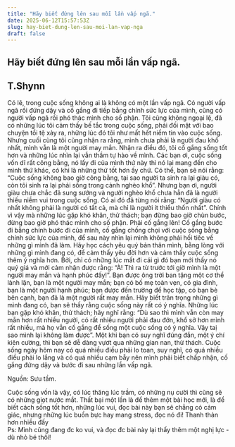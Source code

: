 ```yaml
---
title: "Hãy biết đứng lên sau mỗi lần vấp ngã."
date: 2025-06-12T15:57:53Z
slug: hay-biet-dung-len-sau-moi-lan-vap-nga
draft: false
---
```


## Hãy biết đứng lên sau mỗi lần vấp ngã.

## T.Shynn

Có lẽ, trong cuộc sống không ai là không có một lần vấp ngã. Có người vấp ngã rồi đứng dậy và cố gắng đi tiếp bằng chính sức lực của mình, cũng có người vấp ngã rồi phó thác mình cho số phận. Tôi cũng không ngoại lệ, đã có những lúc tôi cảm thấy bế tắc trong cuộc sống, phải đối mặt với bao chuyện tồi tệ xảy ra, những lúc đó tôi như mất hết niềm tin vào cuộc sống. Nhưng cuối cùng tôi cũng nhận ra rằng, mình chưa phải là người đau khổ nhất, mình vẫn là một người may mắn. Nhận ra điều đó, tôi cố gắng sống tốt hơn và những lúc nhìn lại vẫn thầm tự hào về mình. Các bạn ơi, cuộc sống vốn dĩ rất công bằng, nó lấy đi của mình thứ này thì nó lại mang đến cho mình thứ khác, có khi là những thứ tốt hơn ấy chứ.
Có thể, bạn sẽ nói rằng: “Cuộc sống không bao giờ công bằng, tại sao người ta sinh ra lại giàu có, còn tôi sinh ra lại phải sống trong cảnh nghèo khổ”. Nhưng bạn ơi, người giàu chưa chắc đã sung sướng và người nghèo khổ chưa hẳn đã là người thiếu niềm vui trong cuộc sống. Có ai đó đã từng nói rằng: “Người giàu có nhất không phải là người có tất cả, mà chỉ là người ít thiếu thốn nhất”. Chính vì vậy mà những lúc gặp khó khăn, thử thách; bạn đừng bao giờ chùn bước, đừng bao giờ phó thác mình cho số phận. Phải cố gắng lên! Cố gắng bước đi bằng chính bước đi của mình, cố gắng chống chọi với cuộc sống bằng chính sức lực của mình, để sau này nhìn lại mình không phải hối tiếc về những gì mình đã làm. 
Hãy học cách yêu quý bản thân mình, bằng lòng với những gì mình đang có, để cảm thấy yêu đời hơn và cảm thấy cuộc sống thêm ý nghĩa hơn. Bởi, chỉ có những lúc mất đi cái gì đó bạn mới thấy nó quý giá và mới cảm nhận được rằng: “À! Thì ra từ trước tới giờ mình là một người may mắn và hạnh phúc đấy!”. Bạn được ông trời ban tặng một cơ thể lành lặn, bạn là một người may mắn; bạn có bố mẹ toàn vẹn, có gia đình, bạn là một người hạnh phúc; bạn được đến trường để học tập, có bạn bè bên cạnh, bạn đã là một người rất may mắn. Hãy biết trân trọng những gì mình đang có, bạn sẽ thấy rằng cuộc sống này rất có ý nghĩa. Những lúc bạn gặp khó khăn, thử thách; hãy nghĩ rằng: “Dù sao thì mình vẫn còn may mắn hơn rất nhiều người, có rất nhiều người phải đau đớn, khổ sở hơn mình rất nhiều, mà họ vẫn cố gắng để sống một cuộc sống có ý nghĩa. Vậy taị sao mình lại không làm được”. Một khi bạn có suy nghĩ đúng đắn, một ý chí kiên cường, thì bạn sẽ dễ dàng vựơt qua những gian nan, thử thách. Cuộc sống ngày hôm nay có quá nhiều điều phải lo toan, suy nghĩ, có quá nhiều điều phải lo lắng và có quá nhiều cạm bẫy nên mình phải biết chấp nhận, cố gắng đứng dậy và bước đi sau những lần vấp ngã.
 
 
Nguồn: Sưu tầm.
 
Cuộc sống vốn là vậy, có lúc thăng lúc trầm, có những nụ cười thì cũng sẽ có những giọt nước mắt. Thất bại một lần là để thêm một bài học mới, là để biết cách sống tốt hơn, những lúc vui, đọc bài này bạn sẽ chẳng có cảm giác, nhưng những lúc buồn bực hay mang stress, đọc nó đi! Thanh thản hơn nhiều đấy  
Ps: Mình cũng đang đc ko vui, và đọc đc bài này lại thấy thêm một nghị lực - dù nhỏ bé thôi!